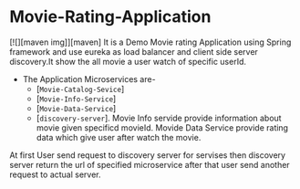 # Movie-Rating-Application
[![][maven img]][maven]
It is a Demo Movie rating Application using Spring framework and use eureka as load balancer and client side server discovery.It show the all movie a user watch of specific userId.
* The Application Microservices are- 
	* [`Movie-Catalog-Sevice`]
	* [`Movie-Info-Service`]
	* [`Movie-Data-Service`]
	* [`discovery-server`]. 
Movie Info servide provide information about movie given specificd movieId.
Movide Data Service provide rating data which give user after watch the movie.

At first User send request to discovery server for servises then discovery server return the url of specified microservice after that user send another request to actual server.


